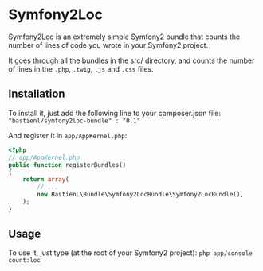 Symfony2Loc
=========

Symfony2Loc is an extremely simple Symfony2 bundle that counts the number of lines of code you wrote in your Symfony2 project.

It goes through all the bundles in the src/ directory, and counts the number of lines in the `.php`, `.twig`, `.js` and `.css` files.


Installation
------------

To install it, just add the following line to your composer.json file:
	`"bastienl/symfony2loc-bundle" : "0.1"`
	
And register it in `app/AppKernel.php`:

``` php
<?php
// app/AppKernel.php
public function registerBundles()
{
    return array(
        // ...
        new BastienL\Bundle\Symfony2LocBundle\Symfony2LocBundle(),
    );
}
```


Usage
-----

To use it, just type (at the root of your Symfony2 project):
`php app/console count:loc`


